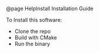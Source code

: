 
@page HelpInstall Installation Guide

To Install this software:
- Clone the repo
- Build with CMake
- Run the binary


